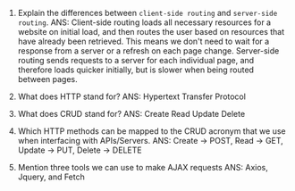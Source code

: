 1.  Explain the differences between `client-side routing` and `server-side routing`.
        ANS: Client-side routing loads all necessary resources for a website on initial load, and then routes the user based on resources that have already been retrieved. This means we don't need to wait for a response from a server or a refresh on each page change. Server-side routing sends requests to a server for each individual page, and therefore loads quicker initially, but is slower when being routed between pages.

2.  What does HTTP stand for?
        ANS: Hypertext Transfer Protocol

3.  What does CRUD stand for?
        ANS:  Create Read Update Delete

4.  Which HTTP methods can be mapped to the CRUD acronym that we use when interfacing with APIs/Servers.
        ANS: Create -> POST, Read -> GET, Update -> PUT, Delete -> DELETE

5.  Mention three tools we can use to make AJAX requests
        ANS: Axios, Jquery, and Fetch